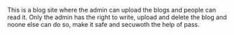 This is a blog site where the admin can upload the blogs and people can read it. Only the admin has the right to write, upload and delete the blog and noone else can do so, make it safe and secuwoth the help of pass. 
